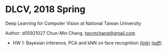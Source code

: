 # DLCV, 2018 Spring
Deep Learning for Computer Vision at National Taiwan University

Author: d05921027 Chun-Min Chang, twcmchang@gmail.com

- HW 1: Bayesian inference, PCA and kNN on face recognition [(link)](https://github.com/twcmchang/DLCV2018SPRING/tree/master/hw1) [(pdf)](https://github.com/twcmchang/DLCV2018SPRING/blob/master/hw1/hw1_d05921027.pdf)




